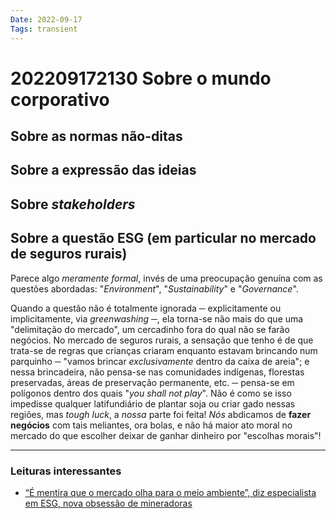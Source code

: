 ```yaml
---
Date: 2022-09-17
Tags: transient
---
```

# 202209172130 Sobre o mundo corporativo
## Sobre as normas não-ditas

## Sobre a expressão das ideias

## Sobre *stakeholders*

## Sobre a questão ESG (em particular no mercado de seguros rurais)
Parece algo *meramente formal*, invés de uma preocupação genuína com as questões abordadas: "*Environment*", "*Sustainability*" e "*Governance*". 

Quando a questão não é totalmente ignorada ─ explicitamente ou implicitamente, via *greenwashing* ─, ela torna-se não mais do que uma "delimitação do mercado", um cercadinho fora do qual não se farão negócios. No mercado de seguros rurais, a sensação que tenho é de que trata-se de regras que crianças criaram enquanto estavam brincando num parquinho ─ "vamos brincar *exclusivamente* dentro da caixa de areia"; e nessa brincadeira, não pensa-se nas comunidades indígenas, florestas preservadas, áreas de preservação permanente, etc. ─ pensa-se em polígonos dentro dos quais "*you shall not play*". Não é como se isso impedisse qualquer latifundiário de plantar soja ou criar gado nessas regiões, mas *tough luck*, a *nossa* parte foi feita! *Nós* abdicamos de **fazer negócios** com tais meliantes, ora bolas, e não há maior ato moral no mercado do que escolher deixar de ganhar dinheiro por "escolhas morais"! 




---
### Leituras interessantes
- [“É mentira que o mercado olha para o meio ambiente”, diz especialista em ESG, nova obsessão de mineradoras](https://observatoriodamineracao.com.br/e-mentira-que-o-mercado-olha-para-o-meio-ambiente-diz-especialista-em-esg-nova-obsessao-de-mineradoras/)